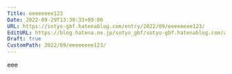 ```yaml
---
Title: eeeeeeee123
Date: 2022-09-29T13:30:33+09:00
URL: https://sotyo-gbf.hatenablog.com/entry/2022/09/eeeeeeee123/
EditURL: https://blog.hatena.ne.jp/sotyo_gbf/sotyo-gbf.hatenablog.com/atom/entry/4207112889922945292
Draft: true
CustomPath: 2022/09/eeeeeeee123/
---
```


eee
